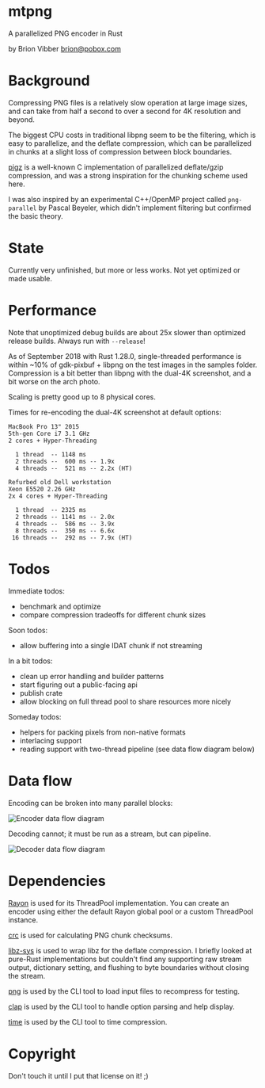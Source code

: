 # mtpng

A parallelized PNG encoder in Rust

by Brion Vibber <brion@pobox.com>

# Background

Compressing PNG files is a relatively slow operation at large image sizes, and can take from half a second to over a second for 4K resolution and beyond.

The biggest CPU costs in traditional libpng seem to be the filtering, which is easy to parallelize, and the deflate compression, which can be parallelized in chunks at a slight loss of compression between block boundaries.

[pigz](https://zlib.net/pigz/) is a well-known C implementation of parallelized deflate/gzip compression, and was a strong inspiration for the chunking scheme used here.

I was also inspired by an experimental C++/OpenMP project called `png-parallel` by Pascal Beyeler, which didn't implement filtering but confirmed the basic theory.

# State

Currently very unfinished, but more or less works. Not yet optimized or made usable.

# Performance

Note that unoptimized debug builds are about 25x slower than optimized release builds. Always run with `--release`!

As of September 2018 with Rust 1.28.0, single-threaded performance is within ~10% of gdk-pixbuf + libpng on the test images in the samples folder. Compression is a bit better than libpng with the dual-4K screenshot, and a bit worse on the arch photo.

Scaling is pretty good up to 8 physical cores.

Times for re-encoding the dual-4K screenshot at default options:

```
MacBook Pro 13" 2015
5th-gen Core i7 3.1 GHz
2 cores + Hyper-Threading

  1 thread  -- 1148 ms
  2 threads --  600 ms -- 1.9x
  4 threads --  521 ms -- 2.2x (HT)
```

```
Refurbed old Dell workstation
Xeon E5520 2.26 GHz
2x 4 cores + Hyper-Threading

  1 thread  -- 2325 ms
  2 threads -- 1141 ms -- 2.0x
  4 threads --  586 ms -- 3.9x
  8 threads --  350 ms -- 6.6x
 16 threads --  292 ms -- 7.9x (HT)
```

# Todos

Immediate todos:
* benchmark and optimize
* compare compression tradeoffs for different chunk sizes

Soon todos:
* allow buffering into a single IDAT chunk if not streaming

In a bit todos:
* clean up error handling and builder patterns
* start figuring out a public-facing api
* publish crate
* allow blocking on full thread pool to share resources more nicely

Someday todos:
* helpers for packing pixels from non-native formats
* interlacing support
* reading support with two-thread pipeline (see data flow diagram below)

# Data flow

Encoding can be broken into many parallel blocks:

![Encoder data flow diagram](https://raw.githubusercontent.com/brion/mtpng/master/docs/data-flow-write.png)

Decoding cannot; it must be run as a stream, but can pipeline.

![Decoder data flow diagram](https://raw.githubusercontent.com/brion/mtpng/master/docs/data-flow-read.png)

# Dependencies

[Rayon](https://crates.io/crates/rayon) is used for its ThreadPool implementation. You can create an encoder using either the default Rayon global pool or a custom ThreadPool instance.

[crc](https://crates.io/crates/crc) is used for calculating PNG chunk checksums.

[libz-sys](https://crates.io/crates/libz-sys) is used to wrap libz for the deflate compression. I briefly looked at pure-Rust implementations but couldn't find any supporting raw stream output, dictionary setting, and flushing to byte boundaries without closing the stream.

[png](https://crates.io/crates/png) is used by the CLI tool to load input files to recompress for testing.

[clap](https://crates.io/crates/clap) is used by the CLI tool to handle option parsing and help display.

[time](https://crates.io/crates/time) is used by the CLI tool to time compression.

# Copyright

Don't touch it until I put that license on it! ;)

